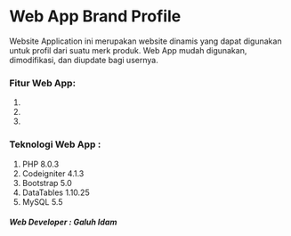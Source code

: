 # Web App Brand Profile
Website Application ini merupakan website dinamis yang dapat digunakan untuk profil dari suatu merk produk. Web App mudah digunakan, dimodifikasi, dan diupdate bagi usernya.

### Fitur Web App:

1.

2.

3.


### Teknologi Web App :

1. PHP 8.0.3
2. Codeigniter 4.1.3
3. Bootstrap 5.0
4. DataTables 1.10.25
5. MySQL 5.5

##### Web Developer : Galuh Idam
